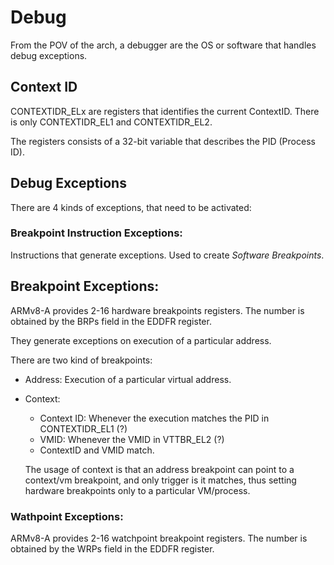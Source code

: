 # Debug

From the POV of the arch, a debugger are the OS or software that handles debug exceptions.

## Context ID

CONTEXTIDR_ELx are registers that identifies the current ContextID.
There is only CONTEXTIDR_EL1 and CONTEXTIDR_EL2.

The registers consists of a 32-bit variable that describes the PID (Process ID).

## Debug Exceptions

There are 4 kinds of exceptions, that need to be activated:

### Breakpoint Instruction Exceptions:

Instructions that generate exceptions.
Used to create _Software Breakpoints_.

## Breakpoint Exceptions:

ARMv8-A provides 2-16 hardware breakpoints registers.
The number is obtained by the BRPs field in the EDDFR register.

They generate exceptions on execution of a particular address.

There are two kind of breakpoints:
- Address: Execution of a particular virtual address.
- Context:
  - Context ID: Whenever the execution matches the PID in CONTEXTIDR_EL1 (?)
  - VMID: Whenever the VMID in VTTBR_EL2 (?)
  - ContextID and VMID match.

  The usage of context is that an address breakpoint can point to a context/vm
  breakpoint, and only trigger is it matches, thus setting hardware breakpoints only
  to a particular VM/process.

### Wathpoint Exceptions:

ARMv8-A provides 2-16 watchpoint breakpoint registers.
The number is obtained by the WRPs field in the EDDFR register.


